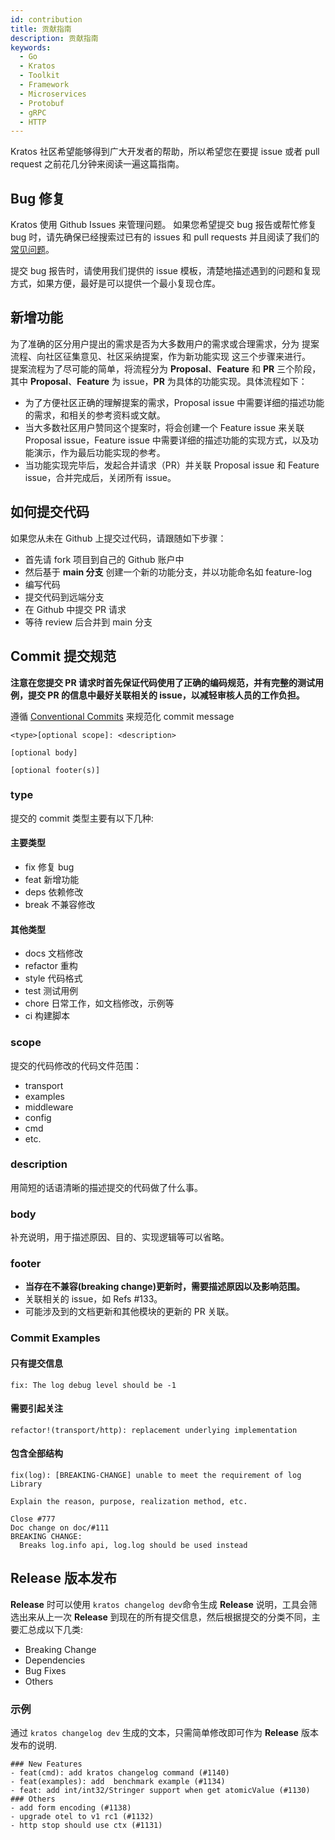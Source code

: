 ```yaml
---
id: contribution
title: 贡献指南
description: 贡献指南
keywords:
  - Go
  - Kratos
  - Toolkit
  - Framework
  - Microservices
  - Protobuf
  - gRPC
  - HTTP
---
```


Kratos 社区希望能够得到广大开发者的帮助，所以希望您在要提 issue 或者 pull request 之前花几分钟来阅读一遍这篇指南。

## Bug 修复

Kratos 使用 Github Issues 来管理问题。 如果您希望提交 bug 报告或帮忙修复 bug 时，请先确保已经搜索过已有的 issues 和 pull requests 并且阅读了我们的 [常见问题](https://go-kratos.dev/docs/intro/faq)。

提交 bug 报告时，请使用我们提供的 issue 模板，清楚地描述遇到的问题和复现方式，如果方便，最好是可以提供一个最小复现仓库。

## 新增功能

为了准确的区分用户提出的需求是否为大多数用户的需求或合理需求，分为 提案流程、向社区征集意见、社区采纳提案，作为新功能实现 这三个步骤来进行。  
提案流程为了尽可能的简单，将流程分为 **Proposal**、**Feature** 和 **PR** 三个阶段，其中 **Proposal**、**Feature** 为 issue，**PR** 为具体的功能实现。具体流程如下：

- 为了方便社区正确的理解提案的需求，Proposal issue 中需要详细的描述功能的需求，和相关的参考资料或文献。
- 当大多数社区用户赞同这个提案时，将会创建一个 Feature issue 来关联 Proposal issue，Feature issue 中需要详细的描述功能的实现方式，以及功能演示，作为最后功能实现的参考。
- 当功能实现完毕后，发起合并请求（PR）并关联 Proposal issue 和 Feature issue，合并完成后，关闭所有 issue。

## 如何提交代码

如果您从未在 Github 上提交过代码，请跟随如下步骤：

- 首先请 fork 项目到自己的 Github 账户中
- 然后基于 **main 分支** 创建一个新的功能分支，并以功能命名如 feature-log
- 编写代码
- 提交代码到远端分支
- 在 Github 中提交 PR 请求
- 等待 review 后合并到 main 分支

## Commit 提交规范

**注意在您提交 PR 请求时首先保证代码使用了正确的编码规范，并有完整的测试用例，提交 PR 的信息中最好关联相关的 issue，以减轻审核人员的工作负担。**

遵循 [Conventional Commits](https://www.conventionalcommits.org/en/v1.0.0/#summary) 来规范化 commit message

```
<type>[optional scope]: <description>

[optional body]

[optional footer(s)]
```

### type

提交的 commit 类型主要有以下几种:

#### 主要类型

- fix 修复 bug
- feat 新增功能
- deps 依赖修改
- break 不兼容修改

#### 其他类型

- docs 文档修改
- refactor 重构
- style 代码格式
- test 测试用例
- chore 日常工作，如文档修改，示例等
- ci 构建脚本

### scope

提交的代码修改的代码文件范围：

- transport
- examples
- middleware
- config
- cmd
- etc.

### description

用简短的话语清晰的描述提交的代码做了什么事。

### body

补充说明，用于描述原因、目的、实现逻辑等可以省略。

### footer

- **当存在不兼容(breaking change)更新时，需要描述原因以及影响范围。**
- 关联相关的 issue，如 Refs #133。
- 可能涉及到的文档更新和其他模块的更新的 PR 关联。

### Commit Examples

#### 只有提交信息

```
fix: The log debug level should be -1
```

#### 需要引起关注

```
refactor!(transport/http): replacement underlying implementation
```

#### 包含全部结构

```
fix(log): [BREAKING-CHANGE] unable to meet the requirement of log Library

Explain the reason, purpose, realization method, etc.

Close #777
Doc change on doc/#111
BREAKING CHANGE:
  Breaks log.info api, log.log should be used instead
```

## Release 版本发布

**Release** 时可以使用 `kratos changelog dev`命令生成 **Release** 说明，工具会筛选出来从上一次 **Release** 到现在的所有提交信息，然后根据提交的分类不同，主要汇总成以下几类:

- Breaking Change
- Dependencies
- Bug Fixes
- Others

### 示例

通过 `kratos changelog dev` 生成的文本，只需简单修改即可作为 **Release** 版本发布的说明.

```
### New Features
- feat(cmd): add kratos changelog command (#1140)
- feat(examples): add  benchmark example (#1134)
- feat: add int/int32/Stringer support when get atomicValue (#1130)
### Others
- add form encoding (#1138)
- upgrade otel to v1 rc1 (#1132)
- http stop should use ctx (#1131)
```
